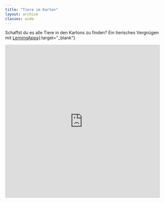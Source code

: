 ```yaml
---
title: "Tiere im Karton"
layout: archive
classes: wide
---
```


Schaffst du es alle Tiere in den Kartons zu finden? Ein tierisches Vergnügen mit [LerningApps](https://learningapps.org/){:target="_blank"}

<iframe src="https://learningapps.org/watch?v=p85t2hiia21" style="border:0px;width:100%;height:500px" allowfullscreen="true" webkitallowfullscreen="true" mozallowfullscreen="true"></iframe>

